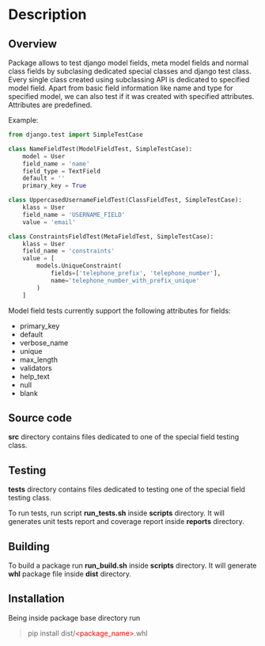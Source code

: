 # Description

<style>
  red {
    color: red;
  }
</style>

## Overview

Package allows to test django model fields, meta model fields and normal class fields by subclasing dedicated special classes and django test class.
Every single class created using subclassing API is dedicated to specified model field. Apart from basic
field information like name and type for specified model, we can also test if it was created with specified attributes. Attributes are predefined.

Example:

```python
from django.test import SimpleTestCase

class NameFieldTest(ModelFieldTest, SimpleTestCase):
    model = User
    field_name = 'name'
    field_type = TextField
    default = ''
    primary_key = True

class UppercasedUsernameFieldTest(ClassFieldTest, SimpleTestCase):
    klass = User
    field_name = 'USERNAME_FIELD'
    value = 'email'

class ConstraintsFieldTest(MetaFieldTest, SimpleTestCase):
    klass = User
    field_name = 'constraints'
    value = [
        models.UniqueConstraint(
            fields=['telephone_prefix', 'telephone_number'],
            name='telephone_number_with_prefix_unique'
        )
    ]
```

Model field tests currently support the following attributes for fields:

- primary_key
- default
- verbose_name
- unique
- max_length
- validators
- help_text
- null
- blank

## Source code

**src** directory contains files dedicated to one of the special field testing class.

## Testing

**tests** directory contains files dedicated to testing one of the special field testing class.

To run tests, run script **run_tests.sh** inside **scripts** directory. It will generates unit tests report and coverage report inside **reports** directory.

## Building

To build a package run **run_build.sh** inside **scripts** directory. It will generate **whl** package file inside **dist** directory.

## Installation

Being inside package base directory run
> pip install dist/<red><package_name></red>.whl
